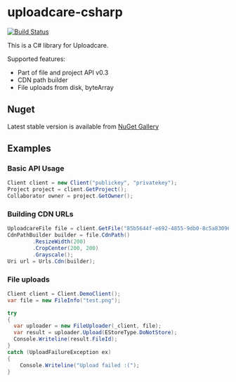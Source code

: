 uploadcare-csharp
===============

[![Build Status](https://travis-ci.org/okolobaxa/uploadcare-csharp.svg)](https://travis-ci.org/okolobaxa/uploadcare-csharp)

This is a C# library for Uploadcare.

Supported features:

- Part of file and project API v0.3
- CDN path builder
- File uploads from disk, byteArray

## Nuget
Latest stable version is available from [NuGet Gallery](https://www.nuget.org/packages/UploadcareCSharp/)

## Examples
### Basic API Usage

```csharp
Client client = new Client("publickey", "privatekey");
Project project = client.GetProject();
Collaborator owner = project.GetOwner();
```

### Building CDN URLs

```csharp
UploadcareFile file = client.GetFile("85b5644f-e692-4855-9db0-8c5a83096e25");
CdnPathBuilder builder = file.CdnPath()
        .ResizeWidth(200)
        .CropCenter(200, 200)
        .Grayscale();
Uri url = Urls.Cdn(builder);
```
### File uploads

```csharp
Client client = Client.DemoClient();
var file = new FileInfo("test.png");

try
{
  var uploader = new FileUploader(_client, file);
  var result = uploader.Upload(EStoreType.DoNotStore);
  Console.Writeline(result.FileId);
} 
catch (UploadFailureException ex) 
{
    Console.Writeline("Upload failed :(");
}
```
